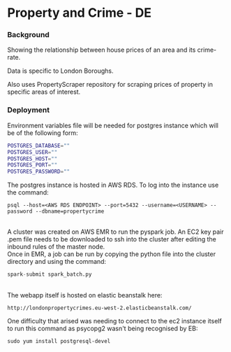 # Property and Crime - DE

### Background
Showing the relationship between house prices of an area 
and its crime-rate. 

Data is specific to London Boroughs. 

Also uses PropertyScraper repository for scraping prices of property
in specific areas of interest.

### Deployment

Environment variables file will be needed for postgres instance which will
be of the following form:

```sh
POSTGRES_DATABASE=""
POSTGRES_USER=""
POSTGRES_HOST=""
POSTGRES_PORT=""
POSTGRES_PASSWORD=""
```
The postgres instance is hosted in AWS RDS. To log into the instance use the 
command:

```
psql --host=<AWS RDS ENDPOINT> --port=5432 --username=<USERNAME> --password --dbname=propertycrime
```

\
A cluster was created on AWS EMR to run the pyspark job. An EC2 key 
pair .pem file needs to be downloaded to ssh into the cluster after editing the 
inbound rules of the master node. \
Once in EMR, a job can be run by copying the python file into the cluster directory
and using the command:

```python
spark-submit spark_batch.py
```

\
The webapp itself is hosted on elastic beanstalk here: 
```url
http://londonpropertycrimes.eu-west-2.elasticbeanstalk.com/
```
One difficulty that arised was needing to connect to the ec2 instance itself 
to run this command as psycopg2 wasn't being recognised by EB: 
```
sudo yum install postgresql-devel
```

